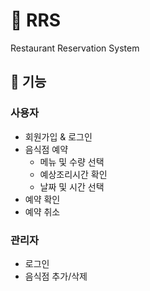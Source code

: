 # 🍕 RRS
Restaurant Reservation System


## 🌼 기능
### 사용자
- 회원가입 & 로그인
- 음식점 예약
  - 메뉴 및 수량 선택
  - 예상조리시간 확인
  - 날짜 및 시간 선택
- 예약 확인
- 예약 취소

### 관리자
- 로그인
- 음식점 추가/삭제
